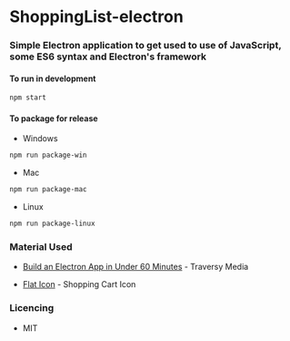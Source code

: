 # ShoppingList-electron
### Simple Electron application to get used to use of JavaScript, some ES6 syntax and Electron's framework

#### To run in development
```bash
npm start
```

#### To package for release

* Windows
```bash
npm run package-win
```

* Mac
```bash
npm run package-mac
 ```

* Linux
```bash
npm run package-linux
```

### Material Used
* [Build an Electron App in Under 60 Minutes](https://www.youtube.com/watch?v=kN1Czs0m1SU) - Traversy Media

* [Flat Icon](https://www.flaticon.com/authors/smashicons"title="Smashicons") - Shopping Cart Icon

### Licencing
* MIT

